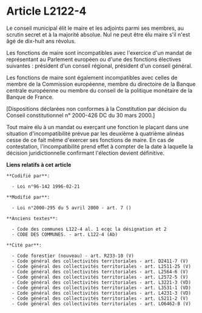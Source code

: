 # Article L2122-4

Le conseil municipal élit le maire et les adjoints parmi ses membres, au scrutin secret et à la majorité absolue. Nul ne peut
être élu maire s'il n'est âgé de dix-huit ans révolus.

Les fonctions de maire sont incompatibles avec l'exercice d'un mandat de représentant au Parlement européen ou d'une des
fonctions électives suivantes : président d'un conseil régional, président d'un conseil général.

Les fonctions de maire sont également incompatibles avec celles de membre de la Commission européenne, membre du directoire
de la Banque centrale européenne ou membre du conseil de la politique monétaire de la Banque de France.

[Dispositions déclarées non conformes à la Constitution par décision du Conseil constitutionnel n° 2000-426 DC du 30 mars
2000.]

Tout maire élu à un mandat ou exerçant une fonction le plaçant dans une situation d'incompatibilité prévue par les deuxième à
quatrième alinéas cesse de ce fait même d'exercer ses fonctions de maire. En cas de contestation, l'incompatibilité prend
effet à compter de la date à laquelle la décision juridictionnelle confirmant l'élection devient définitive.

**Liens relatifs à cet article**

	**Codifié par**:

	  - Loi n°96-142 1996-02-21

	**Modifié par**:

	  - Loi n°2000-295 du 5 avril 2000 - art. 7 ()

	**Anciens textes**:

	  - Code des communes L122-4 al. 1 ecqc la désignation et 2
	  - CODE DES COMMUNES. - art. L122-4 (Ab)

	**Cité par**:

	  - Code forestier (nouveau) - art. R233-10 (V)
	  - Code général des collectivités territoriales - art. D2411-7 (V)
	  - Code général des collectivités territoriales - art. L2511-25 (V)
	  - Code général des collectivités territoriales - art. L2564-6 (V)
	  - Code général des collectivités territoriales - art. L2572-5 (V)
	  - Code général des collectivités territoriales - art. L3221-3 (VD)
	  - Code général des collectivités territoriales - art. L3531-1 (VD)
	  - Code général des collectivités territoriales - art. L4231-3 (VD)
	  - Code général des collectivités territoriales - art. L5211-2 (V)
	  - Code général des collectivités territoriales - art. LO6462-8 (V)
